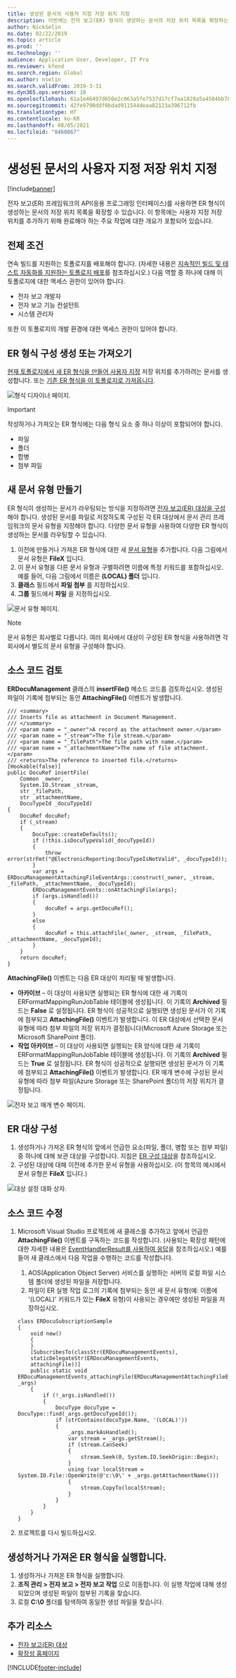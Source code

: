 ```yaml
---
title: 생성된 문서의 사용자 지정 저장 위치 지정
description: 이번에는 전자 보고(ER) 형식이 생성하는 문서의 저장 위치 목록을 확장하는 방법에 대해 설명합니다.
author: NickSelin
ms.date: 02/22/2019
ms.topic: article
ms.prod: ''
ms.technology: ''
audience: Application User, Developer, IT Pro
ms.reviewer: kfend
ms.search.region: Global
ms.author: nselin
ms.search.validFrom: 2019-3-31
ms.dyn365.ops.version: 10
ms.openlocfilehash: 61a1e46497d650e2c063a5fe7537d17cf7aa1828a5a4504bb781e84aeb88f04a
ms.sourcegitcommit: 42fe9790ddf0bdad911544deaa82123a396712fb
ms.translationtype: HT
ms.contentlocale: ko-KR
ms.lasthandoff: 08/05/2021
ms.locfileid: "8460867"
---
```

# <a name="specify-a-custom-storage-location-for-generated-documents"></a>생성된 문서의 사용자 지정 저장 위치 지정

[!include[banner](../includes/banner.md)]

전자 보고(ER) 프레임워크의 API(응용 프로그래밍 인터페이스)를 사용하면 ER 형식이 생성하는 문서의 저장 위치 목록을 확장할 수 있습니다. 이 항목에는 사용자 지정 저장 위치를 추가하기 위해 완료해야 하는 주요 작업에 대한 개요가 포함되어 있습니다.

## <a name="prerequisites"></a>전제 조건

연속 빌드를 지원하는 토폴로지를 배포해야 합니다. (자세한 내용은 [지속적인 빌드 및 테스트 자동화를 지원하는 토폴로지 배포](/dynamics365/unified-operations/dev-itpro/perf-test/continuous-build-test-automation)를 참조하십시오.) 다음 역할 중 하나에 대해 이 토폴로지에 대한 액세스 권한이 있어야 합니다.

- 전자 보고 개발자
- 전자 보고 기능 컨설턴트
- 시스템 관리자

또한 이 토폴로지의 개발 환경에 대한 액세스 권한이 있어야 합니다.

## <a name="create-or-import-an-er-format-configuration"></a>ER 형식 구성 생성 또는 가져오기

[현재 토폴로지에서 새 ER 형식을 만들어 사용자 지정](tasks/er-format-configuration-2016-11.md) 저장 위치를 추가하려는 문서를 생성합니다. 또는 [기존 ER 형식을 이 토폴로지로 가져옵니다](general-electronic-reporting-manage-configuration-lifecycle.md).

![형식 디자이너 페이지.](media/er-extend-file-storages-format.png)

> [!IMPORTANT]
> 작성하거나 가져오는 ER 형식에는 다음 형식 요소 중 하나 이상이 포함되어야 합니다.
>
> - 파일
> - 폴더
> - 합병
> - 첨부 파일

## <a name="create-a-new-document-type"></a>새 문서 유형 만들기

ER 형식이 생성하는 문서가 라우팅되는 방식을 지정하려면 [전자 보고(ER) 대상을 구성](electronic-reporting-destinations.md)해야 합니다. 생성된 문서를 파일로 저장하도록 구성된 각 ER 대상에서 문서 관리 프레임워크의 문서 유형을 지정해야 합니다. 다양한 문서 유형을 사용하여 다양한 ER 형식이 생성하는 문서를 라우팅할 수 있습니다.

1. 이전에 만들거나 가져온 ER 형식에 대한 새 [문서 유형](../../fin-ops/organization-administration/configure-document-management.md)을 추가합니다. 다음 그림에서 문서 유형은 **FileX** 입니다.
2. 이 문서 유형을 다른 문서 유형과 구별하려면 이름에 특정 키워드를 포함하십시오. 예를 들어, 다음 그림에서 이름은 **(LOCAL) 폴더** 입니다.
3. **클래스** 필드에서 **파일 첨부** 를 지정하십시오.
4. **그룹** 필드에서 **파일** 을 지정하십시오.

![문서 유형 페이지.](media/er-extend-file-storages-document-type.png)

> [!NOTE]
> 문서 유형은 회사별로 다릅니다. 여러 회사에서 대상이 구성된 ER 형식을 사용하려면 각 회사에서 별도의 문서 유형을 구성해야 합니다.

## <a name="review-source-code"></a>소스 코드 검토

**ERDocuManagement** 클래스의 **insertFile()** 메소드 코드를 검토하십시오. 생성된 파일이 기록에 첨부되는 동안 **AttachingFile()** 이벤트가 발생합니다.


```xpp
/// <summary>
/// Inserts file as attachment in Document Management.
/// </summary>
/// <param name = "_owner">A record as the attachment owner.</param>
/// <param name = "_stream">The file stream.</param>
/// <param name = "_filePath">The file path with name.</param>
/// <param name = "_attachmentName">The name of file attachment.</param>
/// <returns>The reference to inserted file.</returns>
[Hookable(false)]
public DocuRef insertFile(
    Common _owner, 
    System.IO.Stream _stream, 
    str _filePath, 
    str _attachmentName, 
    DocuTypeId _docuTypeId)
{
    DocuRef docuRef;
    if (_stream)
    {
        DocuType::createDefaults();
        if (!this.isDocuTypeValid(_docuTypeId))
        {
            throw error(strFmt("@ElectronicReporting:DocuTypeIsNotValid", _docuTypeId));
        }
        var args = ERDocuManagementAttachingFileEventArgs::construct(_owner, _stream, _filePath, _attachmentName, _docuTypeId);
        ERDocuManagementEvents::onAttachingFile(args);
        if (args.isHandled())
        {
            docuRef = args.getDocuRef();
        }
        else
        {
            docuRef = this.attachFile(_owner, _stream, _filePath, _attachmentName, _docuTypeId);
        }
    }
    return docuRef;
}
```

**AttachingFile()** 이벤트는 다음 ER 대상이 처리될 때 발생합니다.

- **아카이브** – 이 대상이 사용되면 실행되는 ER 형식에 대한 새 기록이 ERFormatMappingRunJobTable 테이블에 생성됩니다. 이 기록의 **Archived** 필드는 **False** 로 설정됩니다. ER 형식이 성공적으로 실행되면 생성된 문서가 이 기록에 첨부되고 **AttachingFile()** 이벤트가 발생합니다. 이 ER 대상에서 선택한 문서 유형에 따라 첨부 파일의 저장 위치가 결정됩니다(Microsoft Azure Storage 또는 Microsoft SharePoint 폴더).
- **작업 아카이브** – 이 대상이 사용되면 실행되는 ER 양식에 대한 새 기록이 ERFormatMappingRunJobTable 테이블에 생성됩니다. 이 기록의 **Archived** 필드는 **True** 로 설정됩니다. ER 형식이 성공적으로 실행되면 생성된 문서가 이 기록에 첨부되고 **AttachingFile()** 이벤트가 발생합니다. ER 매개 변수에 구성된 문서 유형에 따라 첨부 파일(Azure Storage 또는 SharePoint 폴더)의 저장 위치가 결정됩니다.

![전자 보고 매개 변수 페이지.](media/er-extend-file-storages-parameters.png)

## <a name="configure-an-er-destination"></a>ER 대상 구성

1. 생성하거나 가져온 ER 형식의 앞에서 언급한 요소(파일, 폴더, 병합 또는 첨부 파일) 중 하나에 대해 보관 대상을 구성합니다. 지침은 [ER 구성 대상](/dynamics365/unified-operations/dev-itpro/analytics/tasks/er-destinations-2016-11)을 참조하십시오.
2. 구성된 대상에 대해 이전에 추가한 문서 유형을 사용하십시오. (이 항목의 예시에서 문서 유형은 **FileX** 입니다.)

![대상 설정 대화 상자.](media/er-extend-file-storages-destination.png)

## <a name="modify-source-code"></a>소스 코드 수정

1. Microsoft Visual Studio 프로젝트에 새 클래스를 추가하고 앞에서 언급한 **AttachingFile()** 이벤트를 구독하는 코드를 작성합니다. (사용되는 확장성 패턴에 대한 자세한 내용은 [EventHandlerResult를 사용하여 응답](/dynamics365/unified-operations/dev-itpro/extensibility/respond-event-handler-result)을 참조하십시오.) 예를 들어 새 클래스에서 다음 작업을 수행하는 코드를 작성합니다.

    1. AOS(Application Object Server) 서비스를 실행하는 서버의 로컬 파일 시스템 폴더에 생성된 파일을 저장합니다.
    2. 파일이 ER 실행 작업 로그의 기록에 첨부되는 동안 새 문서 유형(예: 이름에 '(LOCAL)' 키워드가 있는 **FileX** 유형)이 사용되는 경우에만 생성된 파일을 저장하십시오.

    ```xpp
    class ERDocuSubscriptionSample
    {
        void new()
        {
        }
        [SubscribesTo(classStr(ERDocuManagementEvents), 
        staticDelegateStr(ERDocuManagementEvents, 
        attachingFile))]
        public static void ERDocuManagementEvents_attachingFile(ERDocuManagementAttachingFileEventArgs _args)
        {
            if (!_args.isHandled())
            {
                DocuType docuType = DocuType::find(_args.getDocuTypeId());
                if (strContains(docuType.Name, '(LOCAL)'))
                {
                    _args.markAsHandled();
                    var stream = _args.getStream();
                    if (stream.CanSeek)
                    {
                        stream.Seek(0, System.IO.SeekOrigin::Begin);
                    }
                    using (var localStream = System.IO.File::OpenWrite(@'c:\0\' + _args.getAttachmentName()))
                    {
                        stream.CopyTo(localStream);
                    }
                }
            }
        }
    }
    ```

2. 프로젝트를 다시 빌드하십시오.

## <a name="run-the-er-format-that-you-created-or-imported"></a>생성하거나 가져온 ER 형식을 실행합니다.

1. 생성하거나 가져온 ER 형식을 실행합니다.
2. **조직 관리 \> 전자 보고 \> 전자 보고 작업** 으로 이동합니다. 이 실행 작업에 대해 생성되었으며 생성된 파일이 첨부된 기록을 찾습니다.
3. 로컬 **C:\\0** 폴더를 탐색하여 동일한 생성 파일을 찾습니다.

## <a name="additional-resources"></a>추가 리소스

- [전자 보고(ER) 대상](electronic-reporting-destinations.md)
- [확장성 홈페이지](../extensibility/extensibility-home-page.md)


[!INCLUDE[footer-include](../../../includes/footer-banner.md)]
